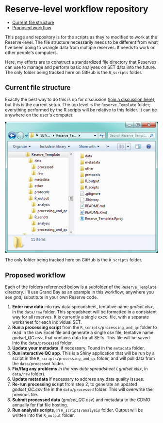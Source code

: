Reserve-level workflow repository
================

-   [Current file structure](#current-file-structure)
-   [Proposed workflow](#proposed-workflow)

This page and repository is for the scripts as they're modified to work at the Reserve-level. The file structure necessarily needs to be different from what I've been doing to wrangle data from multiple reserves. It needs to work on other people's computers.

Here, my efforts are to construct a standardized file directory that Reserves can use to manage and perform basic analyses on SET data into the future. The only folder being tracked here on GitHub is the `R_scripts` folder.

Current file structure
----------------------

Exactly the best way to do this is up for discussion ([join a discussion here](https://docs.google.com/spreadsheets/d/1yUnDSISJnmqUBLvZN9xpS0PYvla1A0OECBVWL9UDmk4/edit?usp=sharing)), but this is the current setup. The top level is the `Reserve_Template` folder; everything performed by the R scripts will be relative to this folder. It can be anywhere on the user's computer.

<img src="file_structure_2019-01-11.png" width="514" style="display: block; margin: auto;" />

The only folder being tracked here on GitHub is the `R_scripts` folder.

Proposed workflow
-----------------

Each of the folders referenced below is a subfolder of the `Reserve_Template` directory. I'll use Grand Bay as an example in this workflow; anywhere you see *gnd*, substitute in your own Reserve code.

1.  **Enter new data** into raw data spreadsheet, tentative name *gndset.xlsx*, in the `data/raw` folder. This spreadsheet will be formatted in a consistent way for all reserves. It is currently a single excel file, with a separate worksheet for each individual SET.
2.  **Run a processing script** from the `R_scripts/processing_and_qc` folder to read in the raw Excel file and generate a single csv file, tentative name *gndset\_QC.csv*, that contains data for all SETs. This file will be saved into the `data/processed` folder.
3.  **Update your metadata**, if necessary. Found in the `metadata` folder.
4.  **Run interactive QC app**. This is a Shiny application that will be run by a script in the `R_scripts/processing_and_qc` folder, and will pull data from the `data/processed` folder.
5.  **Fix/flag any problems** *in the raw data spreadsheet* ( *gndset.xlsx*, in `data/raw` folder).
6.  **Update metadata** if necessary to address any data quality issues.
7.  **Re-run processing script** from step 2, to generate an updated *gndset\_QC.csv* file in the `data/processed` folder. This will overwrite the previous file.
8.  **Submit processed data** (*gndset\_QC.csv*) and metadata to the CDMO annually for flat file hosting.
9.  **Run analysis scripts**, in `R_scripts/analysis` folder. Output will be written into the `R_output` folder.

